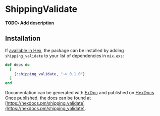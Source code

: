 # ShippingValidate

**TODO: Add description**

## Installation

If [available in Hex](https://hex.pm/docs/publish), the package can be installed
by adding `shipping_validate` to your list of dependencies in `mix.exs`:

```elixir
def deps do
  [
    {:shipping_validate, "~> 0.1.0"}
  ]
end
```

Documentation can be generated with [ExDoc](https://github.com/elixir-lang/ex_doc)
and published on [HexDocs](https://hexdocs.pm). Once published, the docs can
be found at [https://hexdocs.pm/shipping_validate](https://hexdocs.pm/shipping_validate).

